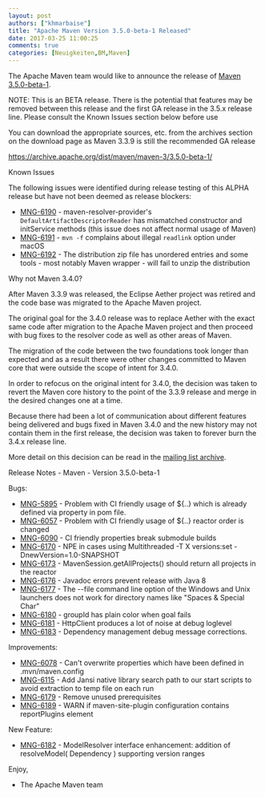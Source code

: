 ```yaml
---
layout: post
authors: ["khmarbaise"]
title: "Apache Maven Version 3.5.0-beta-1 Released"
date: 2017-03-25 11:00:25
comments: true
categories: [Neuigkeiten,BM,Maven]
---
```

The Apache Maven team would like to announce the release of [Maven 3.5.0-beta-1](https://maven.apache.org/).

NOTE: This is an BETA release. There is the potential that features may be
removed between this release and the first GA release in the 3.5.x release
line.
Please consult the Known Issues section below before use

You can download the appropriate sources, etc. from the archives section on
the download page as Maven 3.3.9 is still the recommended GA release

https://archive.apache.org/dist/maven/maven-3/3.5.0-beta-1/

Known Issues

The following issues were identified during release testing of this ALPHA
release but have not been deemed as release blockers:

* [MNG-6190](https://issues.apache.org/jira/browse/MNG-6190) - maven-resolver-provider's `DefaultArtifactDescriptorReader` has mismatched constructor and initService methods (this issue does not affect normal usage of Maven)
* [MNG-6191](https://issues.apache.org/jira/browse/MNG-6191) - `mvn -f` complains about illegal `readlink` option under macOS
* [MNG-6192](https://issues.apache.org/jira/browse/MNG-6192) - The distribution zip file has unordered entries and some tools - most notably Maven wrapper - will fail to unzip the distribution

Why not Maven 3.4.0?

After Maven 3.3.9 was released, the Eclipse Aether project was retired and
the code base was migrated to the Apache Maven project.

The original goal for the 3.4.0 release was to replace Aether with the
exact same code after migration to the Apache Maven project and then
proceed with bug fixes to the resolver code as well as other areas of Maven.

The migration of the code between the two foundations took longer than
expected and as a result there were other changes committed to Maven core
that were outside the scope of intent for 3.4.0.

In order to refocus on the original intent for 3.4.0, the decision was
taken to revert the Maven core history to the point of the 3.3.9 release
and merge in the desired changes one at a time.

Because there had been a lot of communication about different features
being delivered and bugs fixed in Maven 3.4.0 and the new history may not
contain them in the first release, the decision was taken to forever burn
the 3.4.x release line.

More detail on this decision can be read in the [mailing list archive](
http://www.mail-archive.com/dev@maven.apache.org/msg112103.html).

Release Notes - Maven - Version 3.5.0-beta-1

Bugs:

 * [MNG-5895](https://issues.apache.org/jira/browse/MNG-5895) - Problem with CI friendly usage of ${..} which is already defined via property in pom file.
 * [MNG-6057](https://issues.apache.org/jira/browse/MNG-6057) - Problem with CI friendly usage of ${..} reactor order is changed
 * [MNG-6090](https://issues.apache.org/jira/browse/MNG-6090) - CI friendly properties break submodule builds
 * [MNG-6170](https://issues.apache.org/jira/browse/MNG-6170) - NPE in cases using Multithreaded -T X versions:set -DnewVersion=1.0-SNAPSHOT
 * [MNG-6173](https://issues.apache.org/jira/browse/MNG-6173) - MavenSession.getAllProjects() should return all projects in the reactor
 * [MNG-6176](https://issues.apache.org/jira/browse/MNG-6176) - Javadoc errors prevent release with Java 8
 * [MNG-6177](https://issues.apache.org/jira/browse/MNG-6177) - The --file command line option of the Windows and Unix launchers does not work for directory names like "Spaces & Special Char"
 * [MNG-6180](https://issues.apache.org/jira/browse/MNG-6180) - groupId has plain color when goal fails
 * [MNG-6181](https://issues.apache.org/jira/browse/MNG-6181) - HttpClient produces a lot of noise at debug loglevel
 * [MNG-6183](https://issues.apache.org/jira/browse/MNG-6183) - Dependency management debug message corrections.

Improvements:

 * [MNG-6078](https://issues.apache.org/jira/browse/MNG-6078) - Can't overwrite properties which have been defined in .mvn/maven.config
 * [MNG-6115](https://issues.apache.org/jira/browse/MNG-6115) - Add Jansi native library search path to our start scripts to avoid extraction to temp file on each run
 * [MNG-6179](https://issues.apache.org/jira/browse/MNG-6179) - Remove unused prerequisites
 * [MNG-6189](https://issues.apache.org/jira/browse/MNG-6189) - WARN if maven-site-plugin configuration contains reportPlugins element

New Feature:

 * [MNG-6182](https://issues.apache.org/jira/browse/MNG-6182) - ModelResolver interface enhancement: addition of
resolveModel( Dependency ) supporting version ranges


Enjoy,

- The Apache Maven team

